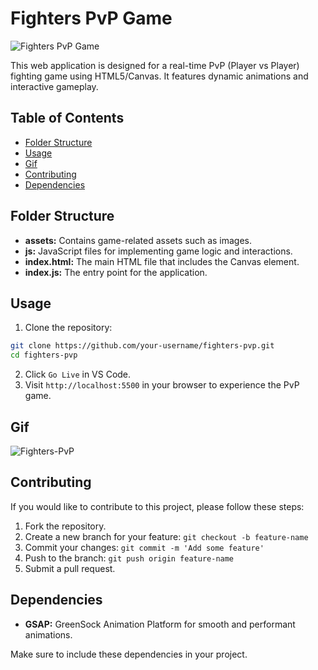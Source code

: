 # Fighters PvP Game

![Fighters PvP Game](https://img.shields.io/badge/Game-Fighters_PvP-brightgreen)

This web application is designed for a real-time PvP (Player vs Player) fighting game using HTML5/Canvas. It features dynamic animations and interactive gameplay.

## Table of Contents

-  [Folder Structure](#folder-structure)
-  [Usage](#usage)
-  [Gif](#gif)
-  [Contributing](#contributing)
-  [Dependencies](#dependencies)

## Folder Structure

-  **assets:** Contains game-related assets such as images.
-  **js:** JavaScript files for implementing game logic and interactions.
-  **index.html:** The main HTML file that includes the Canvas element.
-  **index.js:** The entry point for the application.

## Usage

1. Clone the repository:

```bash
git clone https://github.com/your-username/fighters-pvp.git
cd fighters-pvp
```

2. Click `Go Live` in VS Code.
3. Visit `http://localhost:5500` in your browser to experience the PvP game.

## Gif

![Fighters-PvP](./assets/Fighters-PvP.gif)

## Contributing

If you would like to contribute to this project, please follow these steps:

1. Fork the repository.
2. Create a new branch for your feature: `git checkout -b feature-name`
3. Commit your changes: `git commit -m 'Add some feature'`
4. Push to the branch: `git push origin feature-name`
5. Submit a pull request.

## Dependencies

-  **GSAP:** GreenSock Animation Platform for smooth and performant animations.

Make sure to include these dependencies in your project.
